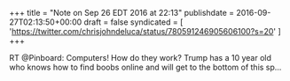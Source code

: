 +++
title = "Note on Sep 26 EDT 2016 at 22:13"
publishdate = 2016-09-27T02:13:50+00:00
draft = false
syndicated = [ 'https://twitter.com/chrisjohndeluca/status/780591246905606100?s=20' ]
+++

RT @Pinboard: Computers! How do they work? Trump has a 10 year old who knows how to find boobs online and will get to the bottom of this sp…

